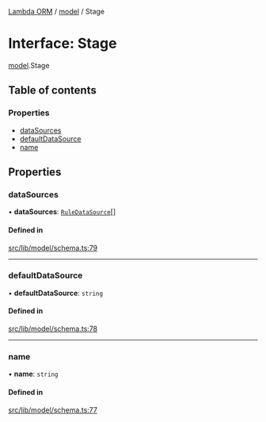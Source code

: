 [Lambda ORM](../README.md) / [model](../modules/model.md) / Stage

# Interface: Stage

[model](../modules/model.md).Stage

## Table of contents

### Properties

- [dataSources](model.Stage.md#datasources)
- [defaultDataSource](model.Stage.md#defaultdatasource)
- [name](model.Stage.md#name)

## Properties

### dataSources

• **dataSources**: [`RuleDataSource`](model.RuleDataSource.md)[]

#### Defined in

[src/lib/model/schema.ts:79](https://github.com/FlavioLionelRita/lambda-orm/blob/36f1fb3/src/lib/model/schema.ts#L79)

___

### defaultDataSource

• **defaultDataSource**: `string`

#### Defined in

[src/lib/model/schema.ts:78](https://github.com/FlavioLionelRita/lambda-orm/blob/36f1fb3/src/lib/model/schema.ts#L78)

___

### name

• **name**: `string`

#### Defined in

[src/lib/model/schema.ts:77](https://github.com/FlavioLionelRita/lambda-orm/blob/36f1fb3/src/lib/model/schema.ts#L77)
